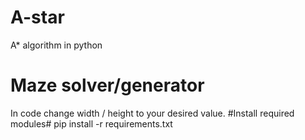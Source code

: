 # A-star
A* algorithm in python

<h1>Maze solver/generator</h1>
In code change width / height to your desired value.
#Install required modules#
pip install -r requirements.txt
